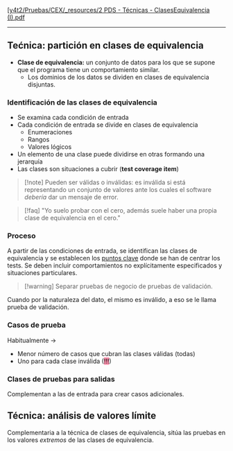 [[y4t2/Pruebas/CEX/_resources/2 PDS - Técnicas - ClasesEquivalencia (I).pdf](_resources/2%20PDS%20-%20T%C3%A9cnicas%20-%20ClasesEquivalencia%20(I).pdf)

---

## Tećnica: partición en clases de equivalencia
 - **Clase de equivalencia:** un conjunto de datos para los que se supone que el programa tiene un comportamiento similar.
	 - Los dominios de los datos se dividen en clases de equivalencia disjuntas.

### Identificación de las clases de equivalencia
- Se examina cada condición de entrada
- Cada condición de entrada se divide en clases de equivalencia
	- Enumeraciones
	- Rangos
	- Valores lógicos
- Un elemento de una clase puede dividirse en otras formando una jerarquía
- Las clases son situaciones a cubrir (**test coverage item**)

> [!note] Pueden ser válidas o inválidas: es inválida si está representando un conjunto de valores ante los cuales el software *debería* dar un mensaje de error.

> [!faq] "Yo suelo probar con el cero, además suele haber una propia clase de equivalencia en el cero."


### Proceso
A partir de las condiciones de entrada, se identifican las clases de equivalencia y se establecen los <u>puntos clave</u> donde se han de centrar los tests.
Se deben incluir comportamientos no explícitamente especificados y situaciones particulares.

> [!warning] Separar pruebas de negocio de pruebas de validación.

Cuando por la naturaleza del dato, el mismo es inválido, a eso se le llama prueba de validación.


### Casos de prueba
Habitualmente →
- Menor número de casos que cubran las clases válidas (todas)
- Uno para cada clase inválida (<mark style="background: #FF5582A6;">!!!</mark>)

### Clases de pruebas para salidas
Complementan a las de entrada para crear casos adicionales.

## Técnica: análisis de valores límite
Complementaria a la técnica de clases de equivalencia, sitúa las pruebas en los valores *extremos* de las clases de equivalencia.

